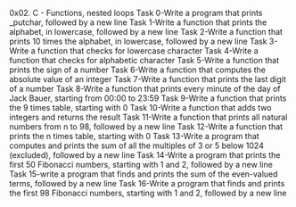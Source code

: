 0x02. C - Functions, nested loops
Task 0-Write a program that prints _putchar, followed by a new line
Task 1-Write a function that prints the alphabet, in lowercase, followed by a new line
Task 2-Write a function that prints 10 times the alphabet, in lowercase, followed by a new line
Task 3-Write a function that checks for lowercase character
Task 4-Write a function that checks for alphabetic character
Task 5-Write a function that prints the sign of a number
Task 6-Write a function that computes the absolute value of an integer
Task 7-Write a function that prints the last digit of a number
Task 8-Write a function that prints every minute of the day of Jack Bauer, starting from 00:00 to 23:59
Task 9-Write a function that prints the 9 times table, starting with 0
Task 10-Write a function that adds two integers and returns the result
Task 11-Write a function that prints all natural numbers from n to 98, followed by a new line
Task 12-Write a function that prints the n times table, starting with 0
Task 13-Write a program that computes and prints the sum of all the multiples of 3 or 5 below 1024 (excluded), followed by a new line
Task 14-Write a program that prints the first 50 Fibonacci numbers, starting with 1 and 2, followed by a new line
Task 15-write a program that finds and prints the sum of the even-valued terms, followed by a new line
Task 16-Write a program that finds and prints the first 98 Fibonacci numbers, starting with 1 and 2, followed by a new line
